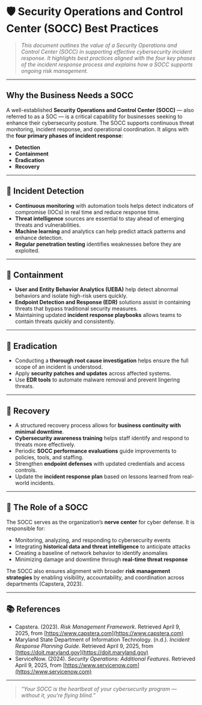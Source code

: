 # 🛡️ Security Operations and Control Center (SOCC) Best Practices

> _This document outlines the value of a Security Operations and Control Center (SOCC) in supporting effective cybersecurity incident response. It highlights best practices aligned with the four key phases of the incident response process and explains how a SOCC supports ongoing risk management._

---

## Why the Business Needs a SOCC

A well-established **Security Operations and Control Center (SOCC)** — also referred to as a SOC — is a critical capability for businesses seeking to enhance their cybersecurity posture. The SOCC supports continuous threat monitoring, incident response, and operational coordination. It aligns with the **four primary phases of incident response**:

- **Detection**
- **Containment**
- **Eradication**
- **Recovery**

---

## 🔎 Incident Detection

- **Continuous monitoring** with automation tools helps detect indicators of compromise (IOCs) in real time and reduce response time.
- **Threat intelligence** sources are essential to stay ahead of emerging threats and vulnerabilities.
- **Machine learning** and analytics can help predict attack patterns and enhance detection.
- **Regular penetration testing** identifies weaknesses before they are exploited.

---

## 🚫 Containment

- **User and Entity Behavior Analytics (UEBA)** help detect abnormal behaviors and isolate high-risk users quickly.
- **Endpoint Detection and Response (EDR)** solutions assist in containing threats that bypass traditional security measures.
- Maintaining updated **incident response playbooks** allows teams to contain threats quickly and consistently.

---

## 🧹 Eradication

- Conducting a **thorough root cause investigation** helps ensure the full scope of an incident is understood.
- Apply **security patches and updates** across affected systems.
- Use **EDR tools** to automate malware removal and prevent lingering threats.

---

## 🔄 Recovery

- A structured recovery process allows for **business continuity with minimal downtime**.
- **Cybersecurity awareness training** helps staff identify and respond to threats more effectively.
- Periodic **SOCC performance evaluations** guide improvements to policies, tools, and staffing.
- Strengthen **endpoint defenses** with updated credentials and access controls.
- Update the **incident response plan** based on lessons learned from real-world incidents.

---

## 🎯 The Role of a SOCC

The SOCC serves as the organization’s **nerve center** for cyber defense. It is responsible for:

- Monitoring, analyzing, and responding to cybersecurity events
- Integrating **historical data and threat intelligence** to anticipate attacks
- Creating a baseline of network behavior to identify anomalies
- Minimizing damage and downtime through **real-time threat response**

The SOCC also ensures alignment with broader **risk management strategies** by enabling visibility, accountability, and coordination across departments (Capstera, 2023).

---

## 📚 References

- Capstera. (2023). *Risk Management Framework*. Retrieved April 9, 2025, from [https://www.capstera.com](https://www.capstera.com)  
- Maryland State Department of Information Technology. (n.d.). *Incident Response Planning Guide*. Retrieved April 9, 2025, from [https://doit.maryland.gov](https://doit.maryland.gov)  
- ServiceNow. (2024). *Security Operations: Additional Features*. Retrieved April 9, 2025, from [https://www.servicenow.com](https://www.servicenow.com)

---

> _“Your SOCC is the heartbeat of your cybersecurity program — without it, you're flying blind.”_

